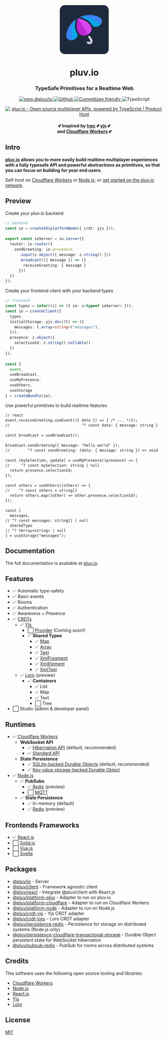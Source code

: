 <div align="center">
  <a href="https://pluv.io/docs/introduction">
    <img src="https://github.com/pluv-io/pluv/blob/master/assets/pluv-icon-192x192.png?raw=true" alt="Pluv.IO" width="156" style="border-radius:16px" />
  </a>
</div>

<h1 align="center">pluv.io</h1>
<h3 align="center">TypeSafe Primitives for a Realtime Web</h3>

<p align="center">
  <a href="https://www.npmjs.com/package/@pluv/io">
    <img src="https://img.shields.io/npm/v/@pluv/io" alt="npm @pluv/io" />
  </a>
  <a href="https://github.com/pluv-io/pluv/blob/master/LICENSE">
    <img alt="GitHub" src="https://img.shields.io/github/license/pluv-io/pluv" alt="License MIT" />
  </a>
  <a href="https://commitizen.github.io/cz-cli/">
    <img src="https://img.shields.io/badge/commitizen-friendly-brightgreen.svg" alt="Commitizen friendly" />
  </a>
  <img src="https://badgen.net/badge/-/TypeScript?icon=typescript&label&labelColor=blue&color=555555" alt="TypeScript" />
</p>

<div align="center">
<a href="https://www.producthunt.com/posts/pluv-io?embed=true&utm_source=badge-featured&utm_medium=badge&utm_souce=badge-pluv&#0045;io" target="_blank"><img src="https://api.producthunt.com/widgets/embed-image/v1/featured.svg?post_id=961147&theme=light&t=1746462368894" alt="pluv&#0046;io - Open&#0032;source&#0032;multiplayer&#0032;APIs&#0044;&#0032;powered&#0032;by&#0032;TypeScript | Product Hunt" style="width: 250px; height: 54px;" width="250" height="54" /></a>
</div>

<h4 align="center">💕 Inspired by <a href="https://trpc.io">trpc</a> 💕 <a href="https://docs.yjs.dev/">yjs</a> 💕 <br />and <a href="https://workers.cloudflare.com/">Cloudflare Workers</a> 💕</h4>

## Intro

**[pluv.io](https://pluv.io) allows you to more easily build realtime multiplayer experiences with a fully typesafe API and powerful abstractions as primitives, so that you can focus on building for your end users.**

Self-host on [Cloudflare Workers](https://pluv.io/docs/quickstart/cloudflare-workers) or [Node.js](https://pluv.io/docs/quickstart/nodejs); or [get started on the pluv.io network](https://pluv.io/signup).

## Preview

Create your pluv.io backend

```ts
// backend
const io = createIO(platformNode({ crdt: yjs }));

export const ioServer = io.server({
  router: io.router({
    sendGreeting: io.procedure
      .input(z.object({ message: z.string() }))
      .broadcast(({ message }) => ({
        receiveGreeting: { message }
      }))
  })
});
```

Create your frontend client with your backend types

```ts
// frontend
const types = infer((i) => ({ io: i<typeof ioServer> }));
const io = createClient({
  types,
  initialStorage: yjs.doc((t) => ({
    messages: t.array<string>("messages"),
  })),
  presence: z.object({
    selectionId: z.string().nullable()
  })
});

const {
  event,
  useBroadcast,
  useMyPresence,
  useOthers,
  useStorage
} = createBundle(io);
```

Use powerful primitives to build realtime features

```tsx
// react
event.receiveGreeting.useEvent(({ data }) => { /* ... */});
//                                ^? const data: { message: string }

const broadcast = useBroadcast();

broadcast.sendGreeting({ message: "hello world" });
//        ^? const sendGreeting: (data: { message: string }) => void

const [mySelection, update] = useMyPresence((presence) => {
//     ^? const mySelection: string | null
  return presence.selectionId;
});

const others = useOthers((others) => {
//    ^? const others = string[]
  return others.map((other) => other.presence.selectionId);
});

const [
  messages,
// ^? const messages: string[] | null
  sharedType
// ^? YArray<string> | null
] = useStorage("messages");
```

## Documentation

The full documentation is available at [pluv.io](https://pluv.io/docs/introduction).

## Features

- ✅ Automatic type-safety
- ✅ Basic events
- ✅ Rooms
- ✅ Authentication
- ✅ Awareness + Presence
- ✅ [CRDTs](https://en.wikipedia.org/wiki/Conflict-free_replicated_data_type)
    - ✅ [Yjs](https://docs.yjs.dev/)
        - ⬜ [Provider](https://github.com/yjs/yjs?tab=readme-ov-file#providers) (Coming soon!)
        - ✅ **Shared Types**
            - ✅ [Map](https://docs.yjs.dev/api/shared-types/y.map)
            - ✅ [Array](https://docs.yjs.dev/api/shared-types/y.array)
            - ✅ [Text](https://docs.yjs.dev/api/shared-types/y.text)
            - ✅ [XmlFragment](https://docs.yjs.dev/api/shared-types/y.xmlfragment)
            - ✅ [XmlElement](https://docs.yjs.dev/api/shared-types/y.xmlelement)
            - ✅ [XmlText](https://docs.yjs.dev/api/shared-types/y.xmltext)
    - ✅ [Loro](https://loro.dev/) (preview)
        - ✅ **Containers**
            - ✅ List
            - ✅ Map
            - ✅ Text
            - ⬜ Tree
- ⬜ Studio (admin & developer panel)

## Runtimes

- ✅ [Cloudflare Workers](https://workers.cloudflare.com/)
    - **WebSocket API**
        - ✅ [Hibernation API](https://developers.cloudflare.com/durable-objects/best-practices/websockets/#websocket-hibernation-api) (default, recommended)
        - ✅ [Standard API](https://developers.cloudflare.com/durable-objects/best-practices/websockets/#websocket-standard-api)
    - **State Persistence**
        - ✅ [SQLite-backed Durable Objects](https://developers.cloudflare.com/durable-objects/best-practices/access-durable-objects-storage/#create-sqlite-backed-durable-object-class) (default, recommended)
        - ✅ [Key-value storage-backed Durable Object](https://developers.cloudflare.com/durable-objects/reference/durable-objects-migrations/#create-durable-object-class-with-key-value-storage)
- ✅ [Node.js](https://nodejs.org/)
    - ✅ **PubSubs**
        - ✅ [Redis](https://redis.io/) (preview)
        - ⬜ [MQTT](https://mqtt.org/)
    - ✅ **State Persistence**
        - ✅ In-memory (default)
        - ✅ [Redis](https://redis.io/) (preview)

## Frontends Frameworks

- ✅ [React.js](https://react.dev/)
- ⬜ [Solid.js](https://www.solidjs.com/)
- ⬜ [Vue.js](https://vuejs.org/)
- ⬜ [Svelte](https://svelte.dev/)

## Packages

- [@pluv/io](https://www.npmjs.com/package/@pluv/io) - Server
- [@pluv/client](https://www.npmjs.com/package/@pluv/client) - Framework agnostic client
- [@pluv/react](https://www.npmjs.com/package/@pluv/react) - Integrate @pluv/client with React.js
- [@pluv/platform-pluv](https://www.npmjs.com/package/@pluv/platform-node) - Adapter to run on pluv.io
- [@pluv/platform-cloudflare](https://www.npmjs.com/package/@pluv/platform-cloudflare) - Adapter to run on Cloudflare Workers
- [@pluv/platform-node](https://www.npmjs.com/package/@pluv/platform-node) - Adapter to run on Node.js
- [@pluv/crdt-yjs](https://www.npmjs.com/package/@pluv/crdt-yjs) - Yjs CRDT adapter
- [@pluv/crdt-loro](https://www.npmjs.com/package/@pluv/crdt-loro) - Loro CRDT adapter
- [@pluv/persistence-redis](https://www.npmjs.com/package/@pluv/persistence-redis) - Persistence for storage on distributed systems (Node.js only)
- [@pluv/persistence-cloudflare-transactional-storage](https://www.npmjs.com/package/@pluv/persistence-cloudflare-transactional-storage) - Durable Object persistent state for WebSocket hibernation
- [@pluv/pubsub-redis](https://www.npmjs.com/package/@pluv/pubsub-redis) - PubSub for rooms across distributed systems

## Credits

This software uses the following open source tooling and libraries:

- [Cloudflare Workers](https://workers.cloudflare.com/)
- [Node.js](https://nodejs.org/)
- [React.js](https://reactjs.org/)
- [Yjs](https://yjs.dev/)
- [Loro](https://loro.dev/)

## License

[MIT](https://github.com/pluv-io/pluv/blob/master/LICENSE)
